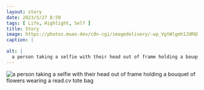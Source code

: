 ```yaml
---
layout: story
date: 2023/5/27 8:59
tags: [ Life, Highlight, Self ]
title: Story
image: https://photos.muan.dev/cdn-cgi/imagedelivery/-wp_VgtWlgmh1JURQ8t1mg/dc9009a0-c3ed-46b8-5cc4-84ab52ae2200/public
caption: |
  
alt: |
  a person taking a selfie with their head out of frame holding a bouquet of flowers wearing a read.cv tote bag
---
```


![a person taking a selfie with their head out of frame holding a bouquet of flowers wearing a read.cv tote bag](https://photos.muan.dev/cdn-cgi/imagedelivery/-wp_VgtWlgmh1JURQ8t1mg/dc9009a0-c3ed-46b8-5cc4-84ab52ae2200/public)


